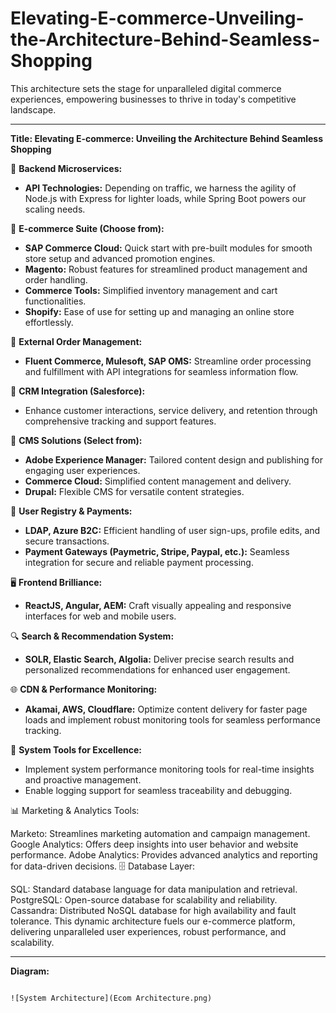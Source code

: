 # Elevating-E-commerce-Unveiling-the-Architecture-Behind-Seamless-Shopping
This architecture sets the stage for unparalleled digital commerce experiences, empowering businesses to thrive in today's competitive landscape.

---

**Title: Elevating E-commerce: Unveiling the Architecture Behind Seamless Shopping**

🛒 **Backend Microservices:**
- **API Technologies:** Depending on traffic, we harness the agility of Node.js with Express for lighter loads, while Spring Boot powers our scaling needs.

🚀 **E-commerce Suite (Choose from):**
- **SAP Commerce Cloud:** Quick start with pre-built modules for smooth store setup and advanced promotion engines.
- **Magento:** Robust features for streamlined product management and order handling.
- **Commerce Tools:** Simplified inventory management and cart functionalities.
- **Shopify:** Ease of use for setting up and managing an online store effortlessly.

🔄 **External Order Management:**
- **Fluent Commerce, Mulesoft, SAP OMS:** Streamline order processing and fulfillment with API integrations for seamless information flow.

💬 **CRM Integration (Salesforce):**
- Enhance customer interactions, service delivery, and retention through comprehensive tracking and support features.

📝 **CMS Solutions (Select from):**
- **Adobe Experience Manager:** Tailored content design and publishing for engaging user experiences.
- **Commerce Cloud:** Simplified content management and delivery.
- **Drupal:** Flexible CMS for versatile content strategies.

🔐 **User Registry & Payments:**
- **LDAP, Azure B2C:** Efficient handling of user sign-ups, profile edits, and secure transactions.
- **Payment Gateways (Paymetric, Stripe, Paypal, etc.):** Seamless integration for secure and reliable payment processing.

🖥️ **Frontend Brilliance:**
- **ReactJS, Angular, AEM:** Craft visually appealing and responsive interfaces for web and mobile users.

🔍 **Search & Recommendation System:**
- **SOLR, Elastic Search, Algolia:** Deliver precise search results and personalized recommendations for enhanced user engagement.

🌐 **CDN & Performance Monitoring:**
- **Akamai, AWS, Cloudflare:** Optimize content delivery for faster page loads and implement robust monitoring tools for seamless performance tracking.

🔧 **System Tools for Excellence:**
- Implement system performance monitoring tools for real-time insights and proactive management.
- Enable logging support for seamless traceability and debugging.

📊 Marketing & Analytics Tools:

Marketo: Streamlines marketing automation and campaign management.
Google Analytics: Offers deep insights into user behavior and website performance.
Adobe Analytics: Provides advanced analytics and reporting for data-driven decisions.
🗄️ Database Layer:

SQL: Standard database language for data manipulation and retrieval.
PostgreSQL: Open-source database for scalability and reliability.
Cassandra: Distributed NoSQL database for high availability and fault tolerance.
This dynamic architecture fuels our e-commerce platform, delivering unparalleled user experiences, robust performance, and scalability.

---

**Diagram:**
```

![System Architecture](Ecom Architecture.png)

